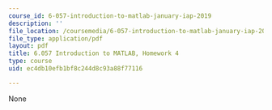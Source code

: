 ```yaml
---
course_id: 6-057-introduction-to-matlab-january-iap-2019
description: ''
file_location: /coursemedia/6-057-introduction-to-matlab-january-iap-2019/ec4db10efb1bf8c244d8c93a88f77116_MIT6_057IAP19_hw4.pdf
file_type: application/pdf
layout: pdf
title: 6.057 Introduction to MATLAB, Homework 4
type: course
uid: ec4db10efb1bf8c244d8c93a88f77116

---
```

None